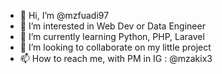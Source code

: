 - 👋 Hi, I’m @mzfuadi97
- 👀 I’m interested in Web Dev or Data Engineer
- 🌱 I’m currently learning Python, PHP, Laravel
- 💞️ I’m looking to collaborate on my little project
- 📫 How to reach me, with PM in IG : @mzakix3

<!---
mzfuadi97/mzfuadi97 is a ✨ special ✨ repository because its `README.md` (this file) appears on your GitHub profile.
You can click the Preview link to take a look at your changes.
--->
